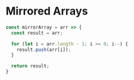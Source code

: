 # Mirrored Arrays

```js
const mirrorArray = arr => {
  const result = arr;

  for (let i = arr.length - 1; i >= 0; i--) {
    result.push(arr[i]);
  }

  return result;
}
```